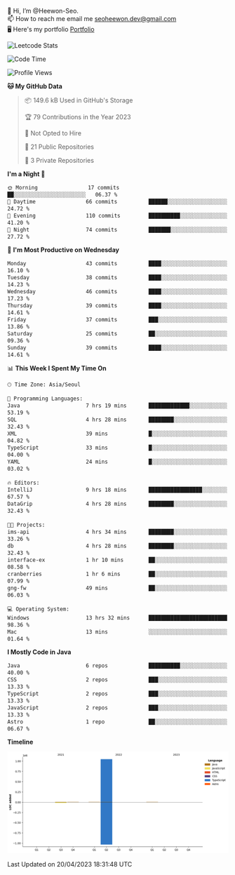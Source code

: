 👋 Hi, I’m @Heewon-Seo.  
📫 How to reach me email me seoheewon.dev@gmail.com   
🖥 Here's my portfolio [Portfolio](https://haileynotes.notion.site/HEEWON-SEO-f98fe97412ee4a6a94fd24fe6832f84c)

![Leetcode Stats](https://leetcode.card.workers.dev/?username=Heewon-Seo)

 <!--START_SECTION:waka-->
![Code Time](http://img.shields.io/badge/Code%20Time-404%20hrs%2021%20mins-blue)

![Profile Views](http://img.shields.io/badge/Profile%20Views-1-blue)

**🐱 My GitHub Data** 

> 📦 149.6 kB Used in GitHub's Storage 
 > 
> 🏆 79 Contributions in the Year 2023
 > 
> 🚫 Not Opted to Hire
 > 
> 📜 21 Public Repositories 
 > 
> 🔑 3 Private Repositories 
 > 
**I'm a Night 🦉** 

```text
🌞 Morning                17 commits          ██░░░░░░░░░░░░░░░░░░░░░░░   06.37 % 
🌆 Daytime                66 commits          ██████░░░░░░░░░░░░░░░░░░░   24.72 % 
🌃 Evening                110 commits         ██████████░░░░░░░░░░░░░░░   41.20 % 
🌙 Night                  74 commits          ███████░░░░░░░░░░░░░░░░░░   27.72 % 
```
📅 **I'm Most Productive on Wednesday** 

```text
Monday                   43 commits          ████░░░░░░░░░░░░░░░░░░░░░   16.10 % 
Tuesday                  38 commits          ████░░░░░░░░░░░░░░░░░░░░░   14.23 % 
Wednesday                46 commits          ████░░░░░░░░░░░░░░░░░░░░░   17.23 % 
Thursday                 39 commits          ████░░░░░░░░░░░░░░░░░░░░░   14.61 % 
Friday                   37 commits          ███░░░░░░░░░░░░░░░░░░░░░░   13.86 % 
Saturday                 25 commits          ██░░░░░░░░░░░░░░░░░░░░░░░   09.36 % 
Sunday                   39 commits          ████░░░░░░░░░░░░░░░░░░░░░   14.61 % 
```


📊 **This Week I Spent My Time On** 

```text
🕑︎ Time Zone: Asia/Seoul

💬 Programming Languages: 
Java                     7 hrs 19 mins       █████████████░░░░░░░░░░░░   53.19 % 
SQL                      4 hrs 28 mins       ████████░░░░░░░░░░░░░░░░░   32.43 % 
XML                      39 mins             █░░░░░░░░░░░░░░░░░░░░░░░░   04.82 % 
TypeScript               33 mins             █░░░░░░░░░░░░░░░░░░░░░░░░   04.00 % 
YAML                     24 mins             █░░░░░░░░░░░░░░░░░░░░░░░░   03.02 % 

🔥 Editors: 
IntelliJ                 9 hrs 18 mins       █████████████████░░░░░░░░   67.57 % 
DataGrip                 4 hrs 28 mins       ████████░░░░░░░░░░░░░░░░░   32.43 % 

🐱‍💻 Projects: 
ims-api                  4 hrs 34 mins       ████████░░░░░░░░░░░░░░░░░   33.26 % 
db                       4 hrs 28 mins       ████████░░░░░░░░░░░░░░░░░   32.43 % 
interface-ex             1 hr 10 mins        ██░░░░░░░░░░░░░░░░░░░░░░░   08.58 % 
cranberries              1 hr 6 mins         ██░░░░░░░░░░░░░░░░░░░░░░░   07.99 % 
gng-fw                   49 mins             ██░░░░░░░░░░░░░░░░░░░░░░░   06.03 % 

💻 Operating System: 
Windows                  13 hrs 32 mins      █████████████████████████   98.36 % 
Mac                      13 mins             ░░░░░░░░░░░░░░░░░░░░░░░░░   01.64 % 
```

**I Mostly Code in Java** 

```text
Java                     6 repos             ██████████░░░░░░░░░░░░░░░   40.00 % 
CSS                      2 repos             ███░░░░░░░░░░░░░░░░░░░░░░   13.33 % 
TypeScript               2 repos             ███░░░░░░░░░░░░░░░░░░░░░░   13.33 % 
JavaScript               2 repos             ███░░░░░░░░░░░░░░░░░░░░░░   13.33 % 
Astro                    1 repo              ██░░░░░░░░░░░░░░░░░░░░░░░   06.67 % 
```



**Timeline**

![Lines of Code chart](https://raw.githubusercontent.com/Heewon-Seo/Heewon-Seo/main/assets/bar_graph.png)


 Last Updated on 20/04/2023 18:31:48 UTC
<!--END_SECTION:waka-->

